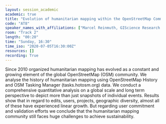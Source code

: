 ```yaml
---
layout: session_academic
academic: true
title: "Evolution of humanitarian mapping within the OpenStreetMap Community"
code: "AT8"
speaker_names_with_affiliations: ["Marcel Reinmuth, GIScience Research Group, Heidelberg University, Heidelberg, Germany; marcel.reinmuth@stud.uni-heidelberg.de","Benjamin Herfort, GIScience Research Group, Heidelberg University, Heidelberg, Germany; herfort@uni-heidelberg.de","Jochen Stier, GIScience Research Group, Heidelberg University, Heidelberg, Germany, J.Stier@stud.uni-heidelberg.de","Alina Klerings, GIScience Research Group, Heidelberg University, Heidelberg, Germany; Klerings@stud.uni-heidelberg.de"]
room: "Track 2"
length: "00:20"
time: "Sunday, 16:30"
time_iso: "2020-07-05T16:30:00Z"
resources: []
recording: True
---
```

Since 2010 organized humanitarian mapping has evolved as a constant and growing element of the global OpenStreetMap (OSM) community. We analyse the history of humanitarian mapping using OpenStreetMap History and OSM Tasking Manager (tasks.hotosm.org) data. We conduct a comprehensive quantitative analysis on a global scale and long term perspective to depict more than just snapshots of individual events. Results show that in regard to edits, users, projects, geographic diversity, almost all of these have experienced linear growth. But regarding user commitment and validation efforts we conclude that the humanitarian mapping community still faces huge challenges to achieve sustainability.
